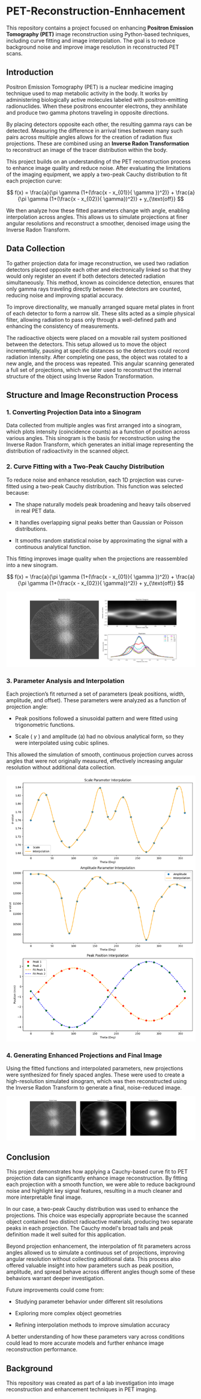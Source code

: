 # PET-Reconstruction-Ennhacement

This repository contains a project focused on enhancing **Positron Emission Tomography (PET)** image reconstruction using Python-based techniques, including curve fitting and image interpolation. The goal is to reduce background noise and improve image resolution in reconstructed PET scans.

## Introduction

Positron Emission Tomography (PET) is a nuclear medicine imaging technique used to map metabolic activity in the body. It works by administering biologically active molecules labeled with positron-emitting radionuclides. When these positrons encounter electrons, they annihilate and produce two gamma photons traveling in opposite directions.

By placing detectors opposite each other, the resulting gamma rays can be detected. Measuring the difference in arrival times between many such pairs across multiple angles allows for the creation of radiation flux projections. These are combined using an **Inverse Radon Transformation** to reconstruct an image of the tracer distribution within the body.

This project builds on an understanding of the PET reconstruction process to enhance image quality and reduce noise. After evaluating the limitations of the imaging equipment, we apply a two-peak Cauchy distribution to fit each projection curve:

$$
f(x) = \frac{a}{\pi  \gamma (1+(\frac{x - x_{01}}{ \gamma })^2)} + \frac{a}{\pi  \gamma (1+(\frac{x - x_{02}}{ \gamma})^2)} + y_{\text{off}}
$$

We then analyze how these fitted parameters change with angle, enabling interpolation across angles. This allows us to simulate projections at finer angular resolutions and reconstruct a smoother, denoised image using the Inverse Radon Transform.

## Data Collection

 To gather projection data for image reconstruction, we used two radiation detectors placed opposite each other and electronically linked so that they would only register an event if both detectors detected radiation simultaneously. This method, known as coincidence detection, ensures that only gamma rays traveling directly between the detectors are counted, reducing noise and improving spatial accuracy.

To improve directionality, we manually arranged square metal plates in front of each detector to form a narrow slit. These slits acted as a simple physical filter, allowing radiation to pass only through a well-defined path and enhancing the consistency of measurements.

The radioactive objects were placed on a movable rail system positioned between the detectors. This setup allowed us to move the object incrementally, pausing at specific distances so the detectors could record radiation intensity. After completing one pass, the object was rotated to a new angle, and the process was repeated. This angular scanning generated a full set of projections, which we later used to reconstruct the internal structure of the object using Inverse Radon Transformation.

## Structure and Image Reconstruction Process


### 1. Converting Projection Data into a Sinogram

Data collected from multiple angles was first arranged into a sinogram, which plots intensity (coincidence counts) as a function of position across various angles. This sinogram is the basis for reconstruction using the Inverse Radon Transform, which generates an initial image representing the distribution of radioactivity in the scanned object.

### 2. Curve Fitting with a Two-Peak Cauchy Distribution
To reduce noise and enhance resolution, each 1D projection was curve-fitted using a two-peak Cauchy distribution. This function was selected because:

- The shape naturally models peak broadening and heavy tails observed in real PET data.

- It handles overlapping signal peaks better than Gaussian or Poisson distributions.

- It smooths random statistical noise by approximating the signal with a continuous analytical function.

This fitting improves image quality when the projections are reassembled into a new sinogram.

$$
f(x) = \frac{a}{\pi  \gamma (1+(\frac{x - x_{01}}{ \gamma })^2)} + \frac{a}{\pi  \gamma (1+(\frac{x - x_{02}}{ \gamma})^2)} + y_{\text{off}}
$$

![alt text](https://github.com/CamelSal/PET_Reconstruction-Enhacement/blob/master/figures/original.png?raw=true)
### 3. Parameter Analysis and Interpolation

Each projection’s fit returned a set of parameters (peak positions, width, amplitude, and offset). These parameters were analyzed as a function of projection angle:

- Peak positions followed a sinusoidal pattern and were fitted using trigonometric functions.

- Scale ( $\gamma$ ) and amplitude (a) had no obvious analytical form, so they were interpolated using cubic splines.

This allowed the simulation of smooth, continuous projection curves across angles that were not originally measured, effectively increasing angular resolution without additional data collection.

![alt text](https://github.com/CamelSal/PET_Reconstruction-Enhacement/blob/master/figures/parameter_interpolation.png?raw=true)

### 4. Generating Enhanced Projections and Final Image

Using the fitted functions and interpolated parameters, new projections were synthesized for finely spaced angles. These were used to create a high-resolution simulated sinogram, which was then reconstructed using the Inverse Radon Transform to generate a final, noise-reduced image.

![alt text](https://github.com/CamelSal/PET_Reconstruction-Enhacement/blob/master/figures/enhance.png?raw=true)

## Conclusion

This project demonstrates how applying a Cauchy-based curve fit to PET projection data can significantly enhance image reconstruction. By fitting each projection with a smooth function, we were able to reduce background noise and highlight key signal features, resulting in a much cleaner and more interpretable final image.

In our case, a two-peak Cauchy distribution was used to enhance the projections. This choice was especially appropriate because the scanned object contained two distinct radioactive materials, producing two separate peaks in each projection. The Cauchy model's broad tails and peak definition made it well suited for this application.

Beyond projection enhancement, the interpolation of fit parameters across angles allowed us to simulate a continuous set of projections, improving angular resolution without collecting additional data. This process also offered valuable insight into how parameters such as peak position, amplitude, and spread behave across different angles though some of these behaviors warrant deeper investigation.

Future improvements could come from:

- Studying parameter behavior under different slit resolutions

- Exploring more complex object geometries

- Refining interpolation methods to improve simulation accuracy

A better understanding of how these parameters vary across conditions could lead to more accurate models and further enhance image reconstruction performance.




## Background
This repository was created as part of a lab investigation into image reconstruction and enhancement techniques in PET imaging.